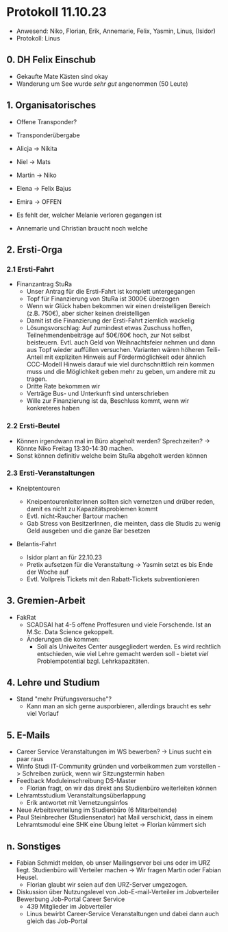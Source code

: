 ---
---

# Protokoll 11.10.23

* Anwesend: Niko, Florian, Erik, Annemarie, Felix, Yasmin, Linus, (Isidor)
* Protokoll: Linus

## 0. DH Felix Einschub
* Gekaufte Mate Kästen sind okay
* Wanderung um See wurde _sehr gut_ angenommen (50 Leute)

## 1. Organisatorisches
* Offene Transponder?
* Transponderübergabe
* Alicja -> Nikita
* Niel -> Mats
* Martin -> Niko
* Elena -> Felix Bajus
* Emira -> OFFEN

* Es fehlt der, welcher Melanie verloren gegangen ist
* Annemarie und Christian braucht noch welche

## 2. Ersti-Orga

### 2.1 Ersti-Fahrt
* Finanzantrag StuRa
    * Unser Antrag für die Ersti-Fahrt ist komplett untergegangen
    * Topf für Finanzierung von StuRa ist 3000€ überzogen
    * Wenn wir Glück haben bekommen wir einen dreistelligen Bereich (z.B. 750€), aber sicher keinen dreistelligen
    * Damit ist die Finanzierung der Ersti-Fahrt ziemlich wackelig
    * Lösungsvorschlag: Auf zumindest etwas Zuschuss hoffen, Teilnehmendenbeiträge auf 50€/60€ hoch, zur Not selbst beisteuern. 
      Evtl. auch Geld von Weihnachtsfeier nehmen und dann aus Topf wieder auffüllen versuchen.
      Varianten wären höheren Teili-Anteil mit expliziten Hinweis auf Fördermöglichkeit oder ähnlich CCC-Modell Hinweis darauf wie viel durchschnittlich rein kommen muss und die Möglichkeit geben mehr zu geben, um andere mit zu tragen.
    * Dritte Rate bekommen wir
    * Verträge Bus- und Unterkunft sind unterschrieben
    * Wille zur Finanzierung ist da, Beschluss kommt, wenn wir konkreteres haben

### 2.2 Ersti-Beutel

* Können irgendwann mal im Büro abgeholt werden? Sprechzeiten? -> Könnte Niko Freitag 13:30-14:30 machen.
* Sonst können definitiv welche beim StuRa abgeholt werden können

### 2.3 Ersti-Veranstaltungen
* Kneiptentouren
    * KneipentourenleiterInnen sollten sich vernetzen und drüber reden, damit es nicht zu Kapazitätsproblemen kommt
    * Evtl. nicht-Raucher Bartour machen
    * Gab Stress von BesitzerInnen, die meinten, dass die Studis zu wenig Geld ausgeben und die ganze Bar besetzen

* Belantis-Fahrt
    * Isidor plant an für 22.10.23 
    * Pretix aufsetzen für die Veranstaltung -> Yasmin setzt es bis Ende der Woche auf
    * Evtl. Vollpreis Tickets mit den Rabatt-Tickets subventionieren

## 3. Gremien-Arbeit
* FakRat
    * SCADSAI hat 4-5 offene Proffesuren und viele Forschende. Ist an M.Sc. Data Science gekoppelt.
    * Änderungen die kommen: 
        * Soll als Uniweites Center ausgegliedert werden. Es wird rechtlich entschieden, wie viel Lehre gemacht werden soll - bietet *viel* Problempotential bzgl. Lehrkapazitäten.


## 4. Lehre und Studium
* Stand "mehr Prüfungsversuche"?
    * Kann man an sich gerne ausporbieren, allerdings braucht es sehr viel Vorlauf

## 5. E-Mails
* Career Service Veranstaltungen im WS bewerben?
    -> Linus sucht ein paar raus
* Winfo Studi  IT-Community gründen und vorbeikommen zum vorstellen
    -> Schreiben zurück, wenn wir Sitzungstermin haben
* Feedback Moduleinschreibung DS-Master
    * Florian fragt, on wir das direkt ans Studienbüro weiterleiten können
* Lehramtsstudium Veranstaltungsüberlappung
    * Erik antwortet mit Vernetzungsinfos
* Neue Arbeitsverteilung im Studienbüro (6 Mitarbeitende)
* Paul Steinbrecher (Studiensenator) hat Mail verschickt, dass in einem Lehramtsmodul eine SHK eine Übung leitet -> Florian kümmert sich

## n. Sonstiges
* Fabian Schmidt melden, ob unser Mailingserver bei uns oder im URZ liegt. Studienbüro will Verteiler machen
    -> Wir fragen Martin oder Fabian Heusel.
    * Florian glaubt wir seien auf den URZ-Server umgezogen.
* Diskussion über Nutzungslevel von Job-E-mail-Verteiler im Jobverteiler Bewerbung Job-Portal Career Service 
    * 439 Mitglieder im Jobverteiler
    * Linus bewirbt Career-Service Veranstaltungen und dabei dann auch gleich das Job-Portal